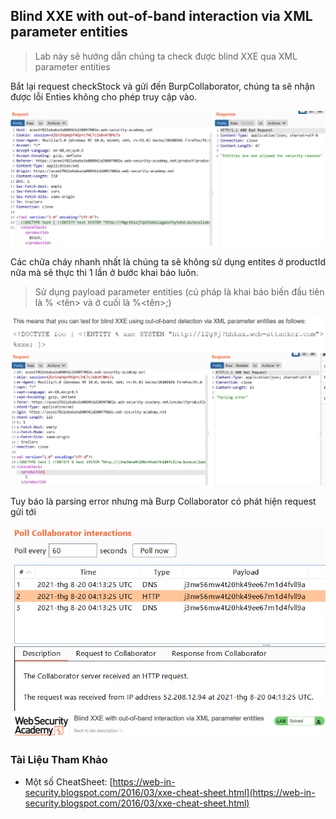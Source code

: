 ## Blind XXE with out-of-band interaction via XML parameter entities

> Lab này sẽ hướng dẫn chúng ta check được blind XXE qua XML parameter entities

Bắt lại request checkStock và gửi đến BurpCollaborator, chúng ta sẽ nhận được lỗi Enties không cho phép truy cập vào.

![](/imgs/XXE/15.png?raw=true)

Các chữa cháy nhanh nhất là chúng ta sẽ không sử dụng entites ở productId nữa mà sẽ thực thi 1 lần ở bước khai báo luôn.

> Sử dụng payload parameter entities (cú pháp là khai báo biến đầu tiên là % <tên> và ở cuối là %<tên>;)

![](/imgs/XXE/16.png?raw=true)
![](/imgs/XXE/17.png?raw=true)

Tuy báo là parsing error nhưng mà Burp Collaborator có phát hiện request gửi tới

![](/imgs/XXE/18.png?raw=true)
![](/imgs/XXE/19.png?raw=true)

### Tài Liệu Tham Khảo
- Một số CheatSheet: [https://web-in-security.blogspot.com/2016/03/xxe-cheat-sheet.html](https://web-in-security.blogspot.com/2016/03/xxe-cheat-sheet.html)
